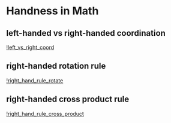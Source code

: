 # Handness in Math

## left-handed vs right-handed coordination

[!left_vs_right_coord](./images/left_vs_right_coord.gif)

## right-handed rotation rule

[!right_hand_rule_rotate](./images/right_hand_rule_rotate.gif)

## right-handed cross product rule

[!right_hand_rule_cross_product](./images/right_hand_rule_cross_product.png)